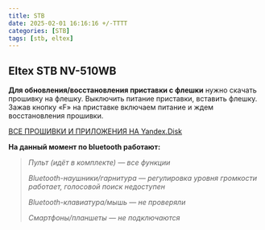 ```yaml
---
title: STB
date: 2025-02-01 16:16:16 +/-TTTT
categories: [STB]
tags: [stb, eltex]
---
```



Eltex STB NV-510WB
------------------

**Для обновления/восстановления приставки с флешки** нужно скачать прошивку на флешку. Выключить питание приставки, вставить флешку. Зажав кнопку «F» на приставке включаем питание и ждем восстановления прошивки.

[ВСЕ ПРОШИВКИ И ПРИЛОЖЕНИЯ НА Yandex.Disk](https://yadi.sk/d/RgXr8VnJAGaPtg)

**На данный момент по bluetooth работают:**

> _Пульт (идёт в комплекте) — все функции_
>
> _Bluetooth-наушники/гарнитура — регулировка уровня громкости работает, голосовой поиск недоступен_
>
> _Bluetooth-клавиатура/мышь — не проверяли_
>
> _Смартфоны/планшеты — не подключаются_
